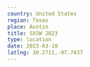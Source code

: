 ```yaml
---
country: United States
region: Texas
place: Austin
title: SXSW 2023
type: location
date: 2023-03-10
latlng: 30.2711,-97.7437
---
```

